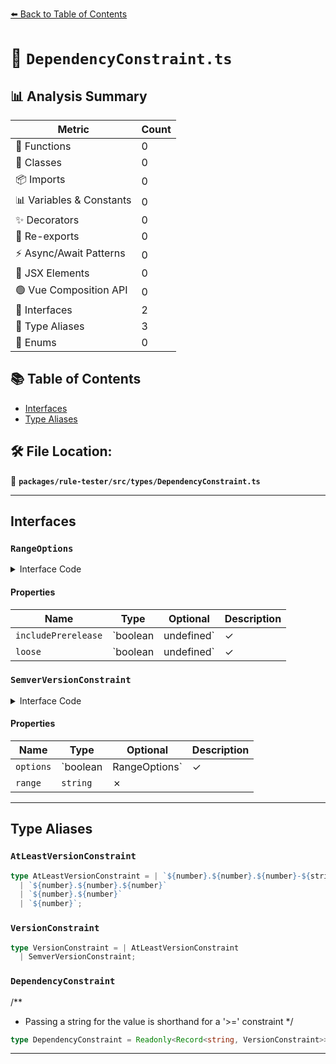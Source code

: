 [⬅️ Back to Table of Contents](../../../../index.md)

# 📄 `DependencyConstraint.ts`

## 📊 Analysis Summary

| Metric | Count |
|--------|-------|
| 🔧 Functions | 0 |
| 🧱 Classes | 0 |
| 📦 Imports | 0 |
| 📊 Variables & Constants | 0 |
| ✨ Decorators | 0 |
| 🔄 Re-exports | 0 |
| ⚡ Async/Await Patterns | 0 |
| 💠 JSX Elements | 0 |
| 🟢 Vue Composition API | 0 |
| 📐 Interfaces | 2 |
| 📑 Type Aliases | 3 |
| 🎯 Enums | 0 |

## 📚 Table of Contents

- [Interfaces](#interfaces)
- [Type Aliases](#type-aliases)

## 🛠️ File Location:
📂 **`packages/rule-tester/src/types/DependencyConstraint.ts`**


---

## Interfaces

### `RangeOptions`

<details><summary>Interface Code</summary>

```ts
export interface RangeOptions {
  includePrerelease?: boolean | undefined;
  loose?: boolean | undefined;
}
```
</details>

#### Properties

| Name | Type | Optional | Description |
|------|------|----------|-------------|
| `includePrerelease` | `boolean | undefined` | ✓ |  |
| `loose` | `boolean | undefined` | ✓ |  |

### `SemverVersionConstraint`

<details><summary>Interface Code</summary>

```ts
export interface SemverVersionConstraint {
  readonly options?: boolean | RangeOptions;
  readonly range: string;
}
```
</details>

#### Properties

| Name | Type | Optional | Description |
|------|------|----------|-------------|
| `options` | `boolean | RangeOptions` | ✓ |  |
| `range` | `string` | ✗ |  |


---

## Type Aliases

### `AtLeastVersionConstraint`

```ts
type AtLeastVersionConstraint = | `${number}.${number}.${number}-${string}`
  | `${number}.${number}.${number}`
  | `${number}.${number}`
  | `${number}`;
```

### `VersionConstraint`

```ts
type VersionConstraint = | AtLeastVersionConstraint
  | SemverVersionConstraint;
```

### `DependencyConstraint`

/**
 * Passing a string for the value is shorthand for a '>=' constraint
 */

```ts
type DependencyConstraint = Readonly<Record<string, VersionConstraint>>;
```


---